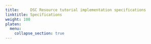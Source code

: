 ```yaml
---
title:     DSC Resource tutorial implementation specifications
linktitle: Specifications
weight: 100
platen:
  menu:
    collapse_section: true
---
```

